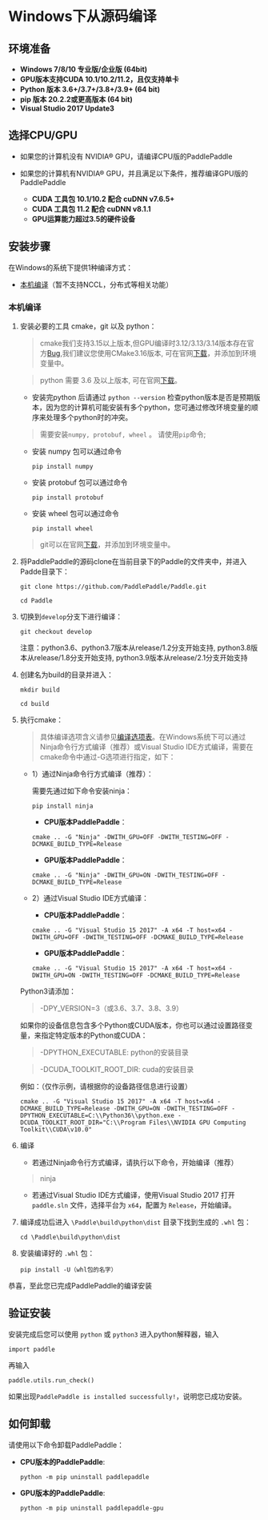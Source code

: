 # **Windows下从源码编译**

## 环境准备

* **Windows 7/8/10 专业版/企业版 (64bit)**
* **GPU版本支持CUDA 10.1/10.2/11.2，且仅支持单卡**
* **Python 版本 3.6+/3.7+/3.8+/3.9+ (64 bit)**
* **pip 版本 20.2.2或更高版本 (64 bit)**
* **Visual Studio 2017 Update3**

## 选择CPU/GPU

* 如果您的计算机没有 NVIDIA® GPU，请编译CPU版的PaddlePaddle

* 如果您的计算机有NVIDIA® GPU，并且满足以下条件，推荐编译GPU版的PaddlePaddle
    * **CUDA 工具包 10.1/10.2 配合 cuDNN v7.6.5+**
    * **CUDA 工具包 11.2 配合 cuDNN v8.1.1**
    * **GPU运算能力超过3.5的硬件设备**

## 安装步骤

在Windows的系统下提供1种编译方式：

* [本机编译](#compile_from_host)（暂不支持NCCL，分布式等相关功能）

<a name="win_source"></a>
### <span id="compile_from_host">**本机编译**</span>

1. 安装必要的工具 cmake，git 以及 python：

    > cmake我们支持3.15以上版本,但GPU编译时3.12/3.13/3.14版本存在官方[Bug](https://cmake.org/pipermail/cmake/2018-September/068195.html),我们建议您使用CMake3.16版本, 可在官网[下载](https://cmake.org/download/)，并添加到环境变量中。

    > python 需要 3.6 及以上版本, 可在官网[下载](https://www.python.org/downloads/release/python-3610/)。

    * 安装完python 后请通过 `python --version` 检查python版本是否是预期版本，因为您的计算机可能安装有多个python，您可通过修改环境变量的顺序来处理多个python时的冲突。

    > 需要安装`numpy, protobuf, wheel` 。 请使用`pip`命令;

    * 安装 numpy 包可以通过命令
        ```
        pip install numpy
        ```
    * 安装 protobuf 包可以通过命令
        ```
        pip install protobuf
        ```
    * 安装 wheel 包可以通过命令
        ```
        pip install wheel
        ```

    > git可以在官网[下载](https://gitforwindows.org/)，并添加到环境变量中。

2. 将PaddlePaddle的源码clone在当前目录下的Paddle的文件夹中，并进入Padde目录下：

    ```
    git clone https://github.com/PaddlePaddle/Paddle.git
    ```
    ```
    cd Paddle
    ```

3. 切换到`develop`分支下进行编译：

    ```
    git checkout develop
    ```

    注意：python3.6、python3.7版本从release/1.2分支开始支持, python3.8版本从release/1.8分支开始支持, python3.9版本从release/2.1分支开始支持

4. 创建名为build的目录并进入：

    ```
    mkdir build
    ```
    ```
    cd build
    ```

5. 执行cmake：

    > 具体编译选项含义请参见[编译选项表](https://www.paddlepaddle.org.cn/documentation/docs/zh/develop/install/Tables.html#Compile)。在Windows系统下可以通过Ninja命令行方式编译（推荐）或Visual Studio IDE方式编译，需要在cmake命令中通过-G选项进行指定，如下：

    *  1）通过Ninja命令行方式编译（推荐）：

        需要先通过如下命令安装ninja：

        ```
        pip install ninja
        ```

        * **CPU版本PaddlePaddle**：

        ```
        cmake .. -G "Ninja" -DWITH_GPU=OFF -DWITH_TESTING=OFF -DCMAKE_BUILD_TYPE=Release
        ```

        * **GPU版本PaddlePaddle**：

        ```
        cmake .. -G "Ninja" -DWITH_GPU=ON -DWITH_TESTING=OFF -DCMAKE_BUILD_TYPE=Release
        ```

    *  2）通过Visual Studio IDE方式编译：
        * **CPU版本PaddlePaddle**：

        ```
        cmake .. -G "Visual Studio 15 2017" -A x64 -T host=x64 -DWITH_GPU=OFF -DWITH_TESTING=OFF -DCMAKE_BUILD_TYPE=Release
        ```

        * **GPU版本PaddlePaddle**：

        ```
        cmake .. -G "Visual Studio 15 2017" -A x64 -T host=x64 -DWITH_GPU=ON -DWITH_TESTING=OFF -DCMAKE_BUILD_TYPE=Release
        ```

    Python3请添加：

    > -DPY_VERSION=3（或3.6、3.7、3.8、3.9）

    如果你的设备信息包含多个Python或CUDA版本，你也可以通过设置路径变量，来指定特定版本的Python或CUDA：

    > -DPYTHON_EXECUTABLE: python的安装目录

    > -DCUDA_TOOLKIT_ROOT_DIR: cuda的安装目录

    例如：（仅作示例，请根据你的设备路径信息进行设置）

    ```
    cmake .. -G "Visual Studio 15 2017" -A x64 -T host=x64 -DCMAKE_BUILD_TYPE=Release -DWITH_GPU=ON -DWITH_TESTING=OFF -DPYTHON_EXECUTABLE=C:\\Python36\\python.exe -DCUDA_TOOLKIT_ROOT_DIR="C:\\Program Files\\NVIDIA GPU Computing Toolkit\\CUDA\v10.0"
    ```

6. 编译
    * 若通过Ninja命令行方式编译，请执行以下命令，开始编译（推荐）
    > ninja

    * 若通过Visual Studio IDE方式编译，使用Visual Studio 2017 打开 `paddle.sln` 文件，选择平台为 `x64`，配置为 `Release`，开始编译。

7. 编译成功后进入 `\Paddle\build\python\dist` 目录下找到生成的 `.whl` 包：

    ```
    cd \Paddle\build\python\dist
    ```

8. 安装编译好的 `.whl` 包：

    ```
    pip install -U（whl包的名字）
    ```

恭喜，至此您已完成PaddlePaddle的编译安装

## **验证安装**
安装完成后您可以使用 `python` 或 `python3` 进入python解释器，输入
```
import paddle
```
再输入
```
paddle.utils.run_check()
```

如果出现`PaddlePaddle is installed successfully!`，说明您已成功安装。

## **如何卸载**
请使用以下命令卸载PaddlePaddle：

* **CPU版本的PaddlePaddle**:
    ```
    python -m pip uninstall paddlepaddle
    ```

* **GPU版本的PaddlePaddle**:
    ```
    python -m pip uninstall paddlepaddle-gpu
    ```
